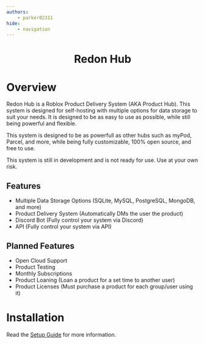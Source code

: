 ```yaml
---
authors:
    - parker02311
hide:
    - navigation
---
```


<h1 align="center">Redon Hub</h1>

# Overview
Redon Hub is a Roblox Product Delivery System (AKA Product Hub). This system is designed for self-hosting with multiple options for data storage to suit your needs. It is designed to be as easy to use as possible, while still being powerful and flexible.

This system is designed to be as powerfull as other hubs such as myPod, Parcel, and more, while being fully customizable, 100% open source, and free to use.

This system is still in development and is not ready for use. Use at your own risk.

## Features

- Multiple Data Storage Options (SQLite, MySQL, PostgreSQL, MongoDB, and more)
- Product Delivery System (Automatically DMs the user the product)
- Discord Bot (Fully control your system via Discord)
- API (Fully control your system via API)

## Planned Features

- Open Cloud Support
- Product Testing
- Monthly Subscriptions
- Product Loaning (Loan a product for a set time to another user)
- Product Licenses (Must purchase a product for each group/user using it)

# Installation

Read the [Setup Guide](https://hub.redon.tech/setup) for more information.
